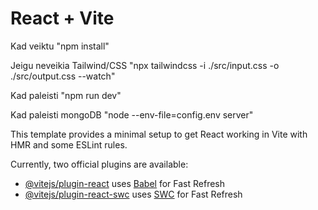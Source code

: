 # React + Vite

Kad veiktu "npm install"

Jeigu neveikia Tailwind/CSS 
"npx tailwindcss -i ./src/input.css -o ./src/output.css --watch"

Kad paleisti 
"npm run dev"

Kad paleisti mongoDB
"node --env-file=config.env server"


This template provides a minimal setup to get React working in Vite with HMR and some ESLint rules.

Currently, two official plugins are available:

- [@vitejs/plugin-react](https://github.com/vitejs/vite-plugin-react/blob/main/packages/plugin-react/README.md) uses [Babel](https://babeljs.io/) for Fast Refresh
- [@vitejs/plugin-react-swc](https://github.com/vitejs/vite-plugin-react-swc) uses [SWC](https://swc.rs/) for Fast Refresh
